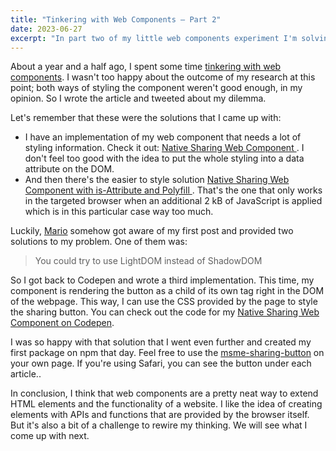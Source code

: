 ```yaml
---
title: "Tinkering with Web Components – Part 2"
date: 2023-06-27
excerpt: "In part two of my little web components experiment I'm solving the problems from part one and release a package at npm."
---
```


About a year and a half ago, I spent some time [tinkering with web components](/articles/tinkering-with-web-components/). I wasn't too happy about the outcome of my research at this point; both ways of styling the component weren't good enough, in my opinion. So I wrote the article and tweeted about my dilemma.

Let's remember that these were the solutions that I came up with:

-   I have an implementation of my web component that needs a lot of styling information. Check it out: [Native Sharing Web Component
    ](https://codepen.io/schneyra/pen/qBVWpBB). I don't feel too good with the idea to put the whole styling into a data attribute on the DOM.
-   And then there's the easier to style solution [Native Sharing Web Component with is-Attribute and Polyfill
    ](https://codepen.io/schneyra/pen/xxPxvow). That's the one that only works in the targeted browser when an additional 2 kB of JavaScript is applied which is in this particular case way too much.

Luckily, [Mario](https://mariohamann.de/) somehow got aware of my first post and provided two solutions to my problem. One of them was:

> You could try to use LightDOM instead of ShadowDOM

So I got back to Codepen and wrote a third implementation. This time, my component is rendering the button as a child of its own tag right in the DOM of the webpage. This way, I can use the CSS provided by the page to style the sharing button. You can check out the code for my [Native Sharing Web Component on Codepen](https://codepen.io/schneyra/pen/dyJMXLa).

I was so happy with that solution that I went even further and created my first package on npm that day. Feel free to use the [msme-sharing-button](https://www.npmjs.com/package/msme-sharing-button) on your own page. If you're using Safari, you can see the button under each article..

In conclusion, I think that web components are a pretty neat way to extend HTML elements and the functionality of a website. I like the idea of creating elements with APIs and functions that are provided by the browser itself. But it's also a bit of a challenge to rewire my thinking. We will see what I come up with next.